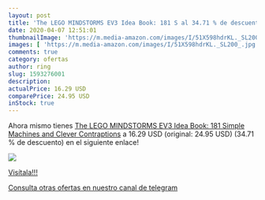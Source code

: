 ```yaml
---
layout: post
title: 'The LEGO MINDSTORMS EV3 Idea Book: 181 S al 34.71 % de descuento'
date: 2020-04-07 12:51:01
thumbnailImage: 'https://m.media-amazon.com/images/I/51X598hdrKL._SL200_.jpg'
images: [ 'https://m.media-amazon.com/images/I/51X598hdrKL._SL200_.jpg' ]
comments: true
category: ofertas
author: ring
slug: 1593276001
description:
actualPrice: 16.29 USD
comparePrice: 24.95 USD
inStock: true
---
```


Ahora mismo tienes [The LEGO MINDSTORMS EV3 Idea Book: 181 Simple Machines and Clever Contraptions](https://www.amazon.com/dp/1593276001/?tag=redken08-20) a 16.29 USD (original: 24.95 USD) (34.71 %  de descuento) en el siguiente enlace!

[![](https://m.media-amazon.com/images/I/51X598hdrKL._SL200_.jpg)](https://www.amazon.com/dp/1593276001/?tag=redken08-20)

[Visítala!!!](https://www.amazon.com/dp/1593276001/?tag=redken08-20)

[Consulta otras ofertas en nuestro canal de telegram](https://t.me/s/ofertas25)
